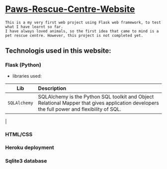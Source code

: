 
# [Paws-Rescue-Centre-Website](https://guarded-ridge-45162.herokuapp.com/)


```
This is a my very first web project using Flask web framework, to test what I have learnt so far.
I have always loved animals, so the first idea that came to mind is a pet rescue centre. However, this project is not completed yet.
```
## Technologis used in this website:

### Flask (Python)
- libraries used:
 

| Lib                  | Description
| ------------------------- |:-------------------
| `SQLAlchemy` | SQLAlchemy is the Python SQL toolkit and Object Relational Mapper that gives application developers the full power and flexibility of SQL. |
|
 
### HTML/CSS

### Heroku deployment

### Sqlite3 database
